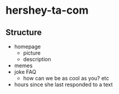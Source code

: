 # hershey-ta-com

## Structure

* homepage
  * picture
  * description
* memes
* joke FAQ
  * how can we be as cool as you? etc
* hours since she last responded to a text
